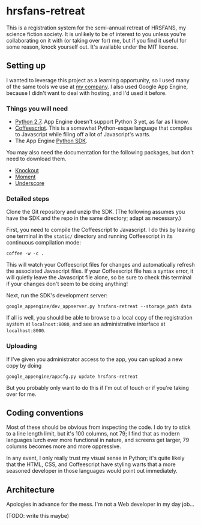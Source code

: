 # hrsfans-retreat

This is a registration system for the semi-annual retreat of HRSFANS, my science fiction society. It
is unlikely to be of interest to you unless you're collaborating on it with (or taking over for) me,
but if you find it useful for some reason, knock yourself out. It's available under the MIT license.


## Setting up

I wanted to leverage this project as a learning opportunity, so I used many of the same tools we use
at [my company](http://www.luminoso.com/). I also used Google App Engine, because I didn't want to
deal with hosting, and I'd used it before.

### Things you will need

  * [Python 2.7](http://python.org/).  App Engine doesn't support Python 3 yet, as far as I know.
  * [Coffeescript](http://coffeescript.org/). This is a somewhat Python-esque language that compiles
    to Javascript while filing off a lot of Javascript's warts.
  * The App Engine [Python SDK](https://cloud.google.com/appengine/downloads).
 
You may also need the documentation for the following packages, but don't need to download them.

  * [Knockout](http://knockoutjs.com/)
  * [Moment](http://momentjs.com/)
  * [Underscore](http://underscorejs.org/)

### Detailed steps

Clone the Git repository and unzip the SDK. (The following assumes you have the SDK and the repo in
the same directory; adapt as necessary.)

First, you need to compile the Coffeescript to Javascript. I do this by leaving one terminal in the
`static/` directory and running Coffeescript in its continuous compilation mode:

    coffee -w -c .

This will watch your Coffeescript files for changes and automatically refresh the associated
Javascript files. If your Coffeescript file has a syntax error, it will quietly leave the Javascript
file alone, so be sure to check this terminal if your changes don't seem to be doing anything!

Next, run the SDK's development server:

    google_appengine/dev_appserver.py hrsfans-retreat --storage_path data

If all is well, you should be able to browse to a local copy of the registration system at
`localhost:8080`, and see an administrative interface at `localhost:8000`.

### Uploading

If I've given you administrator access to the app, you can upload a new copy by doing

    google_appengine/appcfg.py update hrsfans-retreat

But you probably only want to do this if I'm out of touch or if you're taking over for me.


## Coding conventions

Most of these should be obvious from inspecting the code.  I do try to stick to a line length limit,
but it's 100 columns, not 79; I find that as modern languages lurch ever more functional in nature,
and screens get larger, 79 columns becomes more and more oppressive.

In any event, I only really trust my visual sense in Python; it's quite likely that the HTML, CSS,
and Coffeescript have styling warts that a more seasoned developer in those languages would point
out immediately.


## Architecture

Apologies in advance for the mess.  I'm not a Web developer in my day job...

(TODO: write this maybe)
